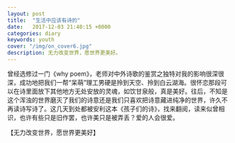 ```yaml
---
layout: post
title:  "生活中应该有诗的"
date:   2017-12-03 21:40:15 +0000
categories: diary
keywords: youth
cover: "/img/on_cover6.jpg"
description: 无力改变世界，愿世界更美好。
---
```


曾经选修过一门《why poem》，老师对中外诗歌的鉴赏之独特对我的影响很深很深，成功地把我们一帮“呆萌”理工男硬是拎到天空、拎到白云湖海。很怀恋那段可以在诗里面放下其他地方无处安放的灵魂，如饮甘泉般，真是美好。往后，不知是这个浑浊的世界磨灭了我们的诗意还是我们只喜欢把诗意藏进纯净的世界，许久不再读诗写诗了。这几天到处都被安利这本《孩子们的诗》，找来翻阅，读来似曾相识，也许有些只是旧作罢，也许美只是被弄丢？爱的人会很爱。

【无力改变世界，愿世界更美好】